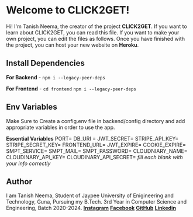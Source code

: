 # Welcome to CLICK2GET!

Hi! I'm Tanish Neema, the creator of the project **CLICK2GET**. If you want to learn about CLICK2GET, you can read this file. If you want to make your own project, you can edit the files as follows. Once you have finished with the project, you can host your new website on **Heroku**.

## Install Dependencies

**For Backend** - `npm i --legacy-peer-deps`

**For Frontend** - `cd frontend` `npm i --legacy-peer-deps`

## Env Variables

Make Sure to Create a config.env file in backend/config directory and add appropriate variables in order to use the app.

**Essential Variables**
PORT=
DB_URI =
JWT_SECRET=
STRIPE_API_KEY=
STRIPE_SECRET_KEY=
FRONTEND_URL=
JWT_EXPIRE=
COOKIE_EXPIRE=
SMPT_SERVICE=
SMPT_MAIL=
SMPT_PASSWORD=
CLOUDNIARY_NAME=
CLOUDINARY_API_KEY=
CLOUDINARY_API_SECRET=
_fill each blank with your info correctly_

## Author

I am Tanish Neema, Student of Jaypee University of Enigineering and Technology, Guna, Pursuing my B.Tech. 3rd Year in Computer Science and Engineering, Batch 2020-2024.
[**Instagram**](https://instagram.com/tanish_neema?igshid=NDk5N2NlZjQ=)
[**Facebook**](https://www.facebook.com/tan.neema/)
[**GitHub**](https://github.com/tanishneema)
[**Linkedin**](https://www.linkedin.com/in/tanish-neema/)
